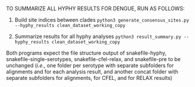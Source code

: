 TO SUMMARIZE ALL HYPHY RESULTS FOR DENGUE, RUN AS FOLLOWS:

1. Build site indices between clades
`python3 generate_consensus_sites.py --hyphy_results clean_dataset_working_copy`

2. Summarize results for all hyphy analyses
`python3 result_summary.py --hyphy_results clean_dataset_working_copy`

Both programs expect the file structure output of snakefile-hyphy, 
snakefile-single-serotypes, snakefile-cfel-relax, and snakefile-pre to be unchanged 
(*i.e.*, one folder per serotype with separate subfolders for alignments and for each analysis result, 
and another concat folder with separate subfolders for alignments, for CFEL, and for RELAX results)
